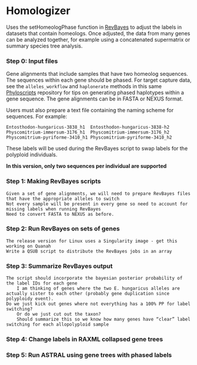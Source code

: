 # Homologizer

Uses the setHomeologPhase function in [RevBayes](revbayes.github.io) to adjust the labels in datasets that contain homeologs. Once adjusted, the data from many genes can be analyzed together, for example using a concatenated supermatrix or summary species tree analysis. 

### Step 0: Input files

Gene alignments that include samples that have two homeolog sequences. 
The sequences within each gene should be phased. 
For target capture data, see the `alleles_workflow` and `haplonerate` methods in this same [Phyloscripts](https://github.com/mossmatters/phyloscripts) repository for tips on generating phased haplotypes within a gene sequence. The gene alignments can be in FASTA or NEXUS format.

Users must also prepare a text file containing the naming scheme for sequences. For example:

	Entosthodon-hungaricus-3838_h1	Entosthodon-hungaricus-3838-h2
	Physcomitrium-immersum-3176_h1	Physcomitrium-immersum-3176_h2
	Physcomitrium-pyriforme-3410_h1	Physcomitrium-pyriforme-3410_h2

These labels will be used during the RevBayes script to swap labels for the polyploid individuals.

**In this version, only two sequences per individual are supported**

### Step 1: Making RevBayes scripts
    Given a set of gene alignments, we will need to prepare RevBayes files that have the appropriate alleles to switch
    Not every sample will be present in every gene so need to account for missing labels when running RevBayes
    Need to convert FASTA to NEXUS as before.

### Step 2: Run RevBayes on sets of genes
    The release version for Linux uses a Singularity image - get this working on Quanah
    Write a QSUB script to distribute the RevBayes jobs in an array

### Step 3: Summarize RevBayes output
    The script should incorporate the bayesian posterior probability of the label IDs for each gene
        I am thinking of genes where the two E. hungaricus alleles are actually sister to each other (probably gene duplication since polyploidy event).
    Do we just kick out genes where not everything has a 100% PP for label switching?
        Or do we just cut out the taxon?
        Should summarize this so we know how many genes have “clear” label switching for each allopolyploid sample

### Step 4: Change labels in RAXML collapsed gene trees

### Step 5: Run ASTRAL using gene trees with phased labels
